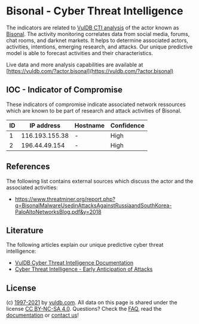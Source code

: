 # Bisonal - Cyber Threat Intelligence

The indicators are related to [VulDB CTI analysis](https://vuldb.com/?doc.cti) of the actor known as [Bisonal](https://vuldb.com/?actor.bisonal). The activity monitoring correlates data from social media, forums, chat rooms, and darknet markets. It helps to determine associated actors, activities, intentions, emerging research, and attacks. Our unique predictive model is able to forecast activities and their characteristics.

Live data and more analysis capabilities are available at [https://vuldb.com/?actor.bisonal](https://vuldb.com/?actor.bisonal)

## IOC - Indicator of Compromise

These indicators of compromise indicate associated network ressources which are known to be part of research and attack activities of Bisonal.

ID | IP address | Hostname | Confidence
-- | ---------- | -------- | ----------
1 | 116.193.155.38 | - | High
2 | 196.44.49.154 | - | High

## References

The following list contains external sources which discuss the actor and the associated activities:

* https://www.threatminer.org/report.php?q=BisonalMalwareUsedinAttacksAgainstRussiaandSouthKorea-PaloAltoNetworksBlog.pdf&y=2018

## Literature

The following articles explain our unique predictive cyber threat intelligence:

* [VulDB Cyber Threat Intelligence Documentation](https://vuldb.com/?doc.cti)
* [Cyber Threat Intelligence - Early Anticipation of Attacks](https://www.scip.ch/en/?labs.20201022)

## License

(c) [1997-2021](https://vuldb.com/?doc.changelog) by [vuldb.com](https://vuldb.com/?doc.about). All data on this page is shared under the license [CC BY-NC-SA 4.0](https://creativecommons.org/licenses/by-nc-sa/4.0/). Questions? Check the [FAQ](https://vuldb.com/?doc.faq), read the [documentation](https://vuldb.com/?doc) or [contact us](https://vuldb.com/?contact)!
